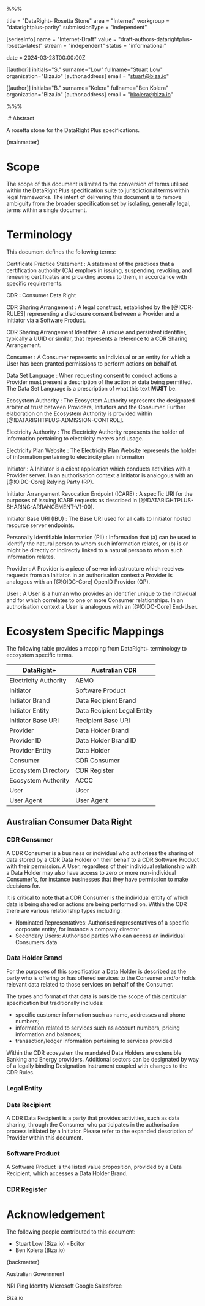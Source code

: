 %%%

title = "DataRight+ Rosetta Stone"
area = "Internet"
workgroup = "datarightplus-parity"
submissionType = "independent"

[seriesInfo]
name = "Internet-Draft"
value = "draft-authors-datarightplus-rosetta-latest"
stream = "independent"
status = "informational"

date = 2024-03-28T00:00:00Z

[[author]]
initials="S."
surname="Low"
fullname="Stuart Low"
organization="Biza.io"
[author.address]
email = "stuart@biza.io"

[[author]]
initials="B."
surname="Kolera"
fullname="Ben Kolera"
organization="Biza.io"
[author.address]
email = "bkolera@biza.io"

%%%

.# Abstract

A rosetta stone for the DataRight Plus specifications.

{mainmatter}

# Scope

The scope of this document is limited to the conversion of terms utilised within the DataRight Plus specification suite to jurisdictional terms within legal frameworks. The intent of delivering this document is to remove ambiguity from the broader specification set by isolating, generally legal, terms within a single document.

# Terminology

This document defines the following terms:

Certificate Practice Statement
: A statement of the practices that a certification authority (CA) employs in issuing, suspending, revoking, and renewing certificates and providing access to them, in accordance with specific requirements.

CDR
:  Consumer Data Right

CDR Sharing Arrangement
: A legal construct, established by the [@!CDR-RULES] representing a disclosure consent between a Provider and a Initiator via a Software Product.

CDR Sharing Arrangement Identifier
: A unique and persistent identifier, typically a UUID or similar, that represents a reference to a CDR Sharing Arrangement.

Consumer
: A Consumer represents an individual or an entity for which a User has been granted permissions to perform actions on behalf of.

Data Set Language
: When requesting consent to conduct actions a Provider must present a description of the action or data being permitted. The Data Set Language is a prescription of what this text **MUST** be.

Ecosystem Authority
: The Ecosystem Authority represents the designated arbiter of trust between Providers, Initiators and the Consumer. Further elaboration on the Ecosystem Authority is provided within [@!DATARIGHTPLUS-ADMISSION-CONTROL].

Electricity Authority
: The Electricity Authority represents the holder of information pertaining to electricity meters and usage.

Electricity Plan Website
: The Electricity Plan Website represents the holder of information pertaining to electricity plan information

Initiator
: A Initiator is a client application which conducts activities with a Provider server. In an authorisation context a Initiator is analogous with an [@!OIDC-Core] Relying Party (RP).

Initiator Arrangement Revocation Endpoint (ICARE)
: A specific URI for the purposes of issuing ICARE requests as described in [@!DATARIGHTPLUS-SHARING-ARRANGEMENT-V1-00].

Initiator Base URI (IBU)
: The Base URI used for all calls to Initiator hosted resource server endpoints.

Personally Identifiable Information (PII)
: Information that (a) can be used to identify the natural person to whom such information relates, or (b) is or might be directly or indirectly linked to a natural person to whom such information relates.

Provider
: A Provider is a piece of server infrastructure which receives requests from an Initiator. In an authorisation context a Provider is analogous with an [@!OIDC-Core] OpenID Provider (OP).

User
: A User is a human who provides an identifier unique to the individual and for which correlates to one or more Consumer relationships. In an authorisation context a User is analogous with an [@!OIDC-Core] End-User.

# Ecosystem Specific Mappings

The following table provides a mapping from DataRight+ terminology to ecosystem specific terms.

| DataRight+            | Australian CDR              |
|-----------------------|-----------------------------|
| Electricity Authority | AEMO                        |
| Initiator             | Software Product            |
| Initiator Brand       | Data Recipient Brand        |
| Initiator Entity      | Data Recipient Legal Entity |
| Initiator Base URI    | Recipient Base URI          |
| Provider              | Data Holder Brand           |
| Provider ID           | Data Holder Brand ID        |
| Provider Entity       | Data Holder                 |
| Consumer              | CDR Consumer                |
| Ecosystem Directory   | CDR Register                |
| Ecosystem Authority   | ACCC                        |
| User                  | User                        |
| User Agent            | User Agent                  |

## Australian Consumer Data Right

### CDR Consumer

A CDR Consumer is a business or individual who authorises the sharing of data stored by a CDR Data Holder on their behalf to a CDR Software Product with their permission. A User, regardless of their individual relationship with a Data Holder may also have access to zero or more non-individual Consumer's, for instance businesses that they have permission to make decisions for.

It is critical to note that a CDR Consumer is the individual entity of which data is being shared or actions are being performed on. Within the CDR there are various relationship types including:

- Nominated Representatives: Authorised representatives of a specific corporate entity, for instance a company director
- Secondary Users: Authorised parties who can access an individual Consumers data

### Data Holder Brand
For the purposes of this specification a Data Holder is described as the party who is offering or has offered services to the Consumer and/or holds relevant data related to those services on behalf of the Consumer.

The types and format of that data is outside the scope of this particular specification but traditionally includes:

- specific customer information such as name, addresses and phone numbers;
- information related to services such as account numbers, pricing information and balances;
- transaction/ledger information pertaining to services provided

Within the CDR ecosystem the mandated Data Holders are ostensible Banking and Energy providers. Additional sectors can be designated by way of a legally binding Designation Instrument coupled with changes to the CDR Rules.

### Legal Entity


### Data Recipient

A CDR Data Recipient is a party that provides activities, such as data sharing, through the Consumer who participates in the authorisation process initiated by a Initiator. Please refer to the expanded description of Provider within this document.

### Software Product

A Software Product is the listed value proposition, provided by a Data Recipient, which accesses a Data Holder Brand.

### CDR Register

# Acknowledgement

The following people contributed to this document:

- Stuart Low (Biza.io) - Editor
- Ben Kolera (Biza.io)

{backmatter}

<reference anchor="CDR Rules" target="https://www.legislation.gov.au/F2020L00094"> <front> <title>Competition and Consumer (Consumer Data Right) Rules 2020</title> <author initials="Australian" surname="Treasury" fullname="Australian Treasury"> <organization>Australian Government</organization> </author><date day="22" month="Jul" year="2023"/> </front> </reference>

<reference anchor="OIDC-Core" target="http://openid.net/specs/openid-connect-core-1_0.html"> <front> <title>OpenID Connect Core 1.0 incorporating errata set 1</title> <author initials="N." surname="Sakimura" fullname="Nat Sakimura"> <organization>NRI</organization> </author> <author initials="J." surname="Bradley" fullname="John Bradley"> <organization>Ping Identity</organization> </author> <author initials="M." surname="Jones" fullname="Mike Jones"> <organization>Microsoft</organization> </author> <author initials="B." surname="de Medeiros" fullname="Breno de Medeiros"> <organization>Google</organization> </author> <author initials="C." surname="Mortimore" fullname="Chuck Mortimore"> <organization>Salesforce</organization> </author> <date day="8" month="Nov" year="2014"/> </front> </reference>

<reference anchor="DATARIGHTPLUS-ADMISSION-CONTROL" target="https://datarightplus.github.io/datarightplus-admission-control/draft-datarightplus-admission-control.html"> <front><title>DataRight+ Admission Control: Baseline</title><author initials="S." surname="Low" fullname="Stuart Low"><organization>Biza.io</organization></author></front> </reference>






